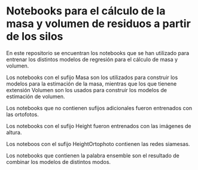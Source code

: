 # Notebooks para el cálculo de la masa y volumen de residuos a partir de los silos

En este repositorio se encuentran los notebooks que se han utilizado para entrenar los distintos modelos de regresión para el cálculo de masa y volumen. 

Los notebooks con el sufijo Masa son los utilizados para construir los modelos para la estimación de la masa, mientras que los que tienene extensión Volumen son los usados para construir los modelos de estimación de volumen. 

Los notebooks que no contienen sufijos adicionales fueron entrenados con las ortofotos. 

Los notebooks con el sufijo Height fueron entrenados con las imágenes de altura. 

Los noteboos con el sufijo HeightOrtophoto contienen las redes siamesas.

Los notebooks que contienen la palabra ensemble son el resultado de combinar los modelos de distintos modos. 

